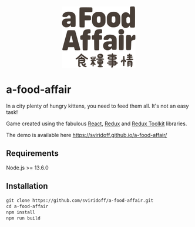 <p align="center">
  <img width="200" height="167" src="https://raw.githubusercontent.com/sviridoff/a-food-affair/master/logo.png">
</p>

# a-food-affair

In a city plenty of hungry kittens, you need to feed them all. It's not an easy task!

Game created using the fabulous [React](https://reactjs.org/), [Redux](https://redux.js.org/) and [Redux Toolkit](https://redux-toolkit.js.org/) libraries.

The demo is available here https://sviridoff.github.io/a-food-affair/

## Requirements

Node.js >= 13.6.0

## Installation

```
git clone https://github.com/sviridoff/a-food-affair.git
cd a-food-affair
npm install
npm run build
```
